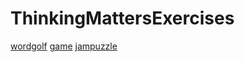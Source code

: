 # ThinkingMattersExercises
[wordgolf](https://sbutltmedia.github.io/ThinkingMattersExercises/wordgolf)
[game](https://sbutltmedia.github.io/ThinkingMattersExercises/game/Twine)
[jampuzzle](https://sbutltmedia.github.io/ThinkingMattersExercises/match-game-new)